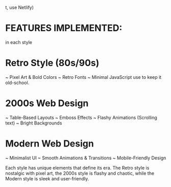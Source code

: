 t, use Netlify)

# FEATURES IMPLEMENTED:
in each style

# Retro Style (80s/90s)
~ Pixel Art & Bold Colors
~ Retro Fonts
~ Minimal JavaScript use to keep it old-school.

# 2000s Web Design
~ Table-Based Layouts
~ Emboss Effects
~ Flashy Animations (Scrolling text)
~ Bright Backgrounds

# Modern Web Design
~ Minimalist UI
~ Smooth Animations & Transitions
~ Mobile-Friendly Design

Each style has unique elements that define its era. The Retro style is nostalgic with pixel art, the 2000s style is flashy and chaotic, while the Modern style is sleek and user-friendly.
